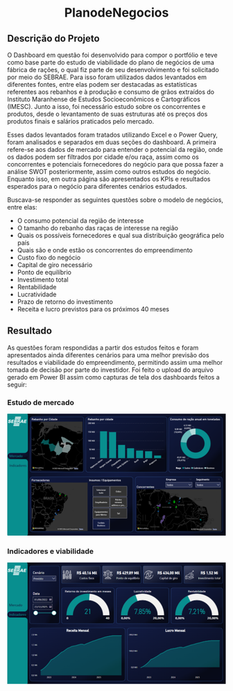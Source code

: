 # <h1 align="center"> PlanodeNegocios</h1>
 ## Descrição do Projeto
O Dashboard em questão foi desenvolvido para compor o portfólio e teve como base parte do estudo de viabilidade do plano de negócios de uma fábrica de rações, o qual fiz parte de seu desenvolvimento e foi solicitado por meio do SEBRAE. Para isso foram utilizados dados levantados em diferentes fontes, entre elas podem ser destacadas as estatísticas referentes aos rebanhos e à produção e consumo de grãos extraídos do Instituto Maranhense de Estudos Socioeconômicos e Cartográficos (IMESC). Junto a isso, foi necessário estudo sobre os concorrentes e produtos, desde o levantamento de suas estruturas até os preços dos produtos finais e salários praticados pelo mercado.

Esses dados levantados foram tratados utilizando Excel e o Power Query, foram analisados e separados em duas seções do dashboard. A primeira refere-se aos dados de mercado para entender o potencial da região, onde os dados podem ser filtrados por cidade e/ou raça, assim como os concorrentes e potenciais fornecedores do negócio para que possa fazer a análise SWOT posteriormente, assim como outros estudos do negócio. Enquanto isso, em outra página são apresentados os KPIs e resultados esperados para o negócio para diferentes cenários estudados.

Buscava-se responder as seguintes questões sobre o modelo de negócios, entre elas:
- O consumo potencial da região de interesse
- O tamanho do rebanho das raças de interesse na região
- Quais os possíveis fornecedores e qual sua distribuição geográfica pelo país
- Quais são e onde estão os concorrentes do empreendimento
- Custo fixo do negócio
- Capital de giro necessário
- Ponto de equilíbrio
- Investimento total
- Rentabilidade
- Lucratividade
- Prazo de retorno do investimento
- Receita e lucro previstos para os próximos 40 meses 


 ## Resultado
 
 As questões foram respondidas a partir dos estudos feitos e foram apresentados ainda diferentes cenários para uma melhor previsão dos resultados e viabilidade do empreendimento, permitindo assim uma melhor tomada de decisão por parte do investidor. Foi feito o upload do arquivo gerado em Power BI assim como capturas de tela dos dashboards feitos a seguir:
 
 
 ### Estudo de mercado
 ![](/images/mercado.png)
 ### Indicadores e viabilidade
 ![](/images/Indicadores.png)
 
 
 
 
 
